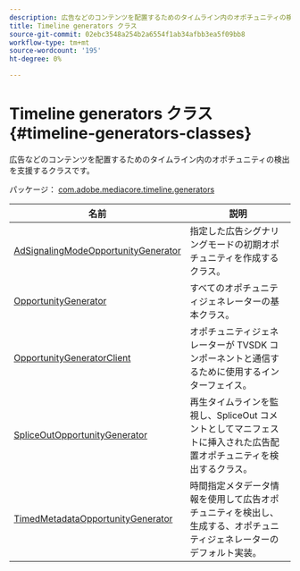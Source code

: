 ```yaml
---
description: 広告などのコンテンツを配置するためのタイムライン内のオポチュニティの検出を支援するクラスです。
title: Timeline generators クラス
source-git-commit: 02ebc3548a254b2a6554f1ab34afbb3ea5f09bb8
workflow-type: tm+mt
source-wordcount: '195'
ht-degree: 0%

---
```


# Timeline generators クラス{#timeline-generators-classes}

広告などのコンテンツを配置するためのタイムライン内のオポチュニティの検出を支援するクラスです。

パッケージ： [com.adobe.mediacore.timeline.generators](https://help.adobe.com/en_US/primetime/api/psdk/asdoc-dhls_1.4/com/adobe/mediacore/timeline/generators/package-detail.html)

| 名前 | 説明 |
|---|---|
| [AdSignalingModeOpportunityGenerator](https://help.adobe.com/en_US/primetime/api/psdk/asdoc-dhls_1.4/com/adobe/mediacore/timeline/generators/AdSignalingModeOpportunityGenerator.html) | 指定した広告シグナリングモードの初期オポチュニティを作成するクラス。 |
| [OpportunityGenerator](https://help.adobe.com/en_US/primetime/api/psdk/asdoc-dhls_1.4/com/adobe/mediacore/timeline/generators/OpportunityGenerator.html) | すべてのオポチュニティジェネレーターの基本クラス。 |
| [OpportunityGeneratorClient](https://help.adobe.com/en_US/primetime/api/psdk/asdoc-dhls_1.4/com/adobe/mediacore/timeline/generators/OpportunityGeneratorClient.html) | オポチュニティジェネレーターが TVSDK コンポーネントと通信するために使用するインターフェイス。 |
| [SpliceOutOpportunityGenerator](https://help.adobe.com/en_US/primetime/api/psdk/asdoc-dhls_1.4/com/adobe/mediacore/timeline/generators/SpliceOutOpportunityGenerator.html) | 再生タイムラインを監視し、SpliceOut コメントとしてマニフェストに挿入された広告配置オポチュニティを検出するクラス。 |
| [TimedMetadataOpportunityGenerator](https://help.adobe.com/en_US/primetime/api/psdk/asdoc-dhls_1.4/com/adobe/mediacore/timeline/generators/TimedMetadataOpportunityGenerator.html) | 時間指定メタデータ情報を使用して広告オポチュニティを検出し、生成する、オポチュニティジェネレーターのデフォルト実装。 |
